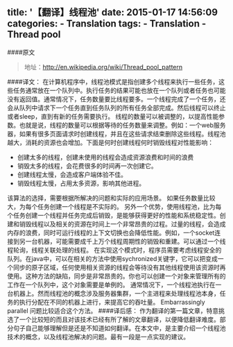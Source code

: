 title: '【翻译】线程池'
date: 2015-01-17 14:56:09
categories:
	- Translation
tags:
	- Translation
	- Thread pool
---

####原文
> 地址：http://en.wikipedia.org/wiki/Thread_pool_pattern

####译文：
在计算机程序中，线程池模式是指创建多个线程来执行一些任务，这些任务通常放在一个队列中。执行任务的结果可能也放在一个队列或者任务也可能没有返回值。通常情况下，任务数量要比线程要多。一个线程完成了一个任务，还会从队列中请求下一个任务直到任务队列的所有任务全部完成。然后线程可以终止或者sleep，直到有新的任务需要执行。
线程的数量可以被调整的，以提高性能参数。也就是说，线程的数量可以根据等待的任务数量来调整。例如：一个web服务器，如果有很多页面请求时创建线程，并且在这些请求结束删除这些线程。线程池越大，消耗的资源也会增加。下面是何时创建线程何时销毁线程对性能影响：
* 创建太多的线程，创建未使用的线程会造成资源浪费和时间的浪费
* 销毁太多的线程，会花费很多的时间再一次创建它。
* 创建线程太慢，会造成客户端体验不佳。
* 销毁线程太慢，占用太多资源，影响其他进程。

该算法的选择，需要根据所解决的问题和实际的应用场景。<!--more-->
如果任务数量比较大，为每个任务创建一个线程是不实际的。
另外一个优势，使用线程池，比为每个任务创建一个线程并任务完成后销毁，是能够获得更好的性能和系统稳定性。创建和销毁线程以及相关的资源在时间上一个非常昂贵的过程。过量的线程，会造成内存的浪费，同时可运行线程的上下文切换也会降低性能。例如，一个socket连接到另一台机器，可能需要成千上万个线程周期性的销毁和重建。可以通过一个线程轮询，线程关联处理的线程。
在实现这个模式时，程序员需要考虑线程安全的队列。在java中，可以在相关的方法中使用sychronized关键字，它可以把变成一个同步的原子区域，任何使用相关资源的线程会等待没有其他线程使用该资源时再使用。这种方法的缺陷，同步是非常昂贵的。你也可以创建一个对象来管理所有的工作在一个队列中，这个对象需要是单例的。
通常情况下，一个线程池执行在一台机器上。然而线程池的概念涉及服务器集群，一个主进程来处理线程池本身，任务的执行分配在不同的机器上进行，来提高它的吞吐量。 Embarrassingly parallel 问题比较适合这个方法。
####译后感：
作为翻译的第一篇文章，特意挑选了一个比较短的而且对该技术已经有所了解的文章翻译，以便降低翻译难度。部分句子自己能够理解但是还是不知道如何翻译。在本文中，是主要介绍一个线程池技术的概念，以及线程池解决的问题。最有一段是一点实现的建议。